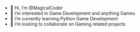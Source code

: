 - 👋 Hi, I’m @MagicalCoder
- 👀 I’m interested in Game Development and anything Games
- 🌱 I’m currently learning Python Game Development
- 💞️ I’m looking to collaborate on Gaming related projects

<!---
5031501/5031501 is a ✨ special ✨ repository because its `README.md` (this file) appears on your GitHub profile.
You can click the Preview link to take a look at your changes.
--->
